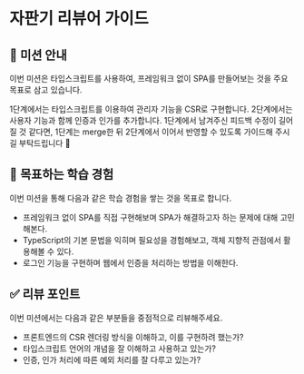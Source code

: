 # 자판기 리뷰어 가이드

## 🥤 미션 안내

이번 미션은 타입스크립트를 사용하여, 프레임워크 없이 SPA를 만들어보는 것을 주요 목표로 삼고 있습니다.

1단계에서는 타입스크립트를 이용하여 관리자 기능을 CSR로 구현합니다. 2단계에서는 사용자 기능과 함께 인증과 인가를 추가합니다. 1단계에서 남겨주신 피드백 수정이 길어질 것 같다면, 1단계는 merge한 뒤 2단계에서 이어서 반영할 수 있도록 가이드해 주시길 부탁드립니다 🙏

## 📍 목표하는 학습 경험

이번 미션을 통해 다음과 같은 학습 경험을 쌓는 것을 목표로 합니다.

- 프레임워크 없이 SPA를 직접 구현해보며 SPA가 해결하고자 하는 문제에 대해 고민해본다.
- TypeScript의 기본 문법을 익히며 필요성을 경험해보고, 객체 지향적 관점에서 활용해볼 수 있다.
- 로그인 기능을 구현하며 웹에서 인증을 처리하는 방법을 이해한다.

## ✅ 리뷰 포인트

이번 미션에서는 다음과 같은 부분들을 중점적으로 리뷰해주세요.

- 프론트엔드의 CSR 렌더링 방식을 이해하고, 이를 구현하려 했는가?
- 타입스크립트 언어의 개념을 잘 이해하고 사용하고 있는가?
- 인증, 인가 처리에 따른 예외 처리를 잘 다루고 있는가?
